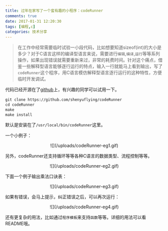 ```yaml
---
title: 过年在家写了一个蛮有趣的小程序：codeRunner
comments: true
date: 2017-01-31 12:20:30
tags: [编程,c]
categories: 技术分享
---
```


> 在工作中经常需要临时试验一小段代码，比如想要知道sizeof(int)的大小是多少？对于C语言这样的编译型语言来说，需要进行`编辑`,`编译`,`运行`等等系列操作，如果出现错误就需要重新来过，非常的耗费时间。针对这个痛点，借鉴一些解释型语言能够逐行运行的特点，输入一行就能马上看到输出，写了`codeRunner`这个程序，用C语言模仿解释型语言逐行运行的这种特性，方便临时开发调试。

代码已经开源在了[github](https://github.com/shenyuflying/codeRunner)上，有兴趣的同学可以试用一下。

```
git clone https://github.com/shenyuflying/codeRunner
cd codeRunner
make
make install
```

默认是安装在了`/usr/local/bin/codeRunner`这里。

一个小例子：
<center>![](/uploads/codeRunner-eg1.gif)</center>

另外，codeRunner还支持循环等等各种C语言的数据类型、流程控制等等。

<center>![](/uploads/codeRunner-eg2.gif)</center>

下面一个例子输出乘法口诀表：

<center>![](/uploads/codeRunner-eg3.gif)</center>

如果有错误，会马上提示，纠正错误之后，可以再次运行：

<center>![](/uploads/codeRunner-eg4.gif)</center>

还有更复杂的用法，比如通过`程序模板`来支持`函数`等等。详细的用法可以看README哦。

